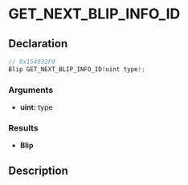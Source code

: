 # GET_NEXT_BLIP_INFO_ID

## Declaration
```cpp
// 0x154932F0
Blip GET_NEXT_BLIP_INFO_ID(uint type);
```

### Arguments
- **uint:** type

### Results
- **Blip**

## Description
